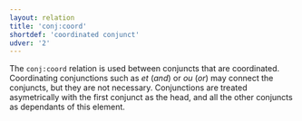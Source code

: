 ```yaml
---
layout: relation
title: 'conj:coord'
shortdef: 'coordinated conjunct'
udver: '2'
---
```


The `conj:coord` relation is used between conjuncts that are coordinated. Coordinating conjunctions such as _et_ (_and_) or _ou_ (_or_) may connect the conjuncts, but they are not necessary. 
Conjunctions are treated asymetrically with the first conjunct as the head, and all the other conjuncts as dependants of this element.

